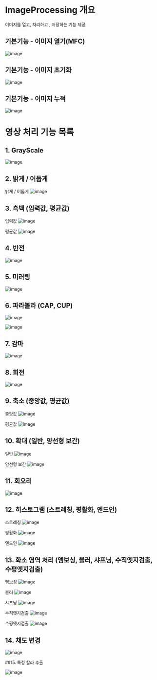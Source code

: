 # ImageProcessing 개요

이미지를 열고, 처리하고 , 저장하는 기능 제공





## 기본기능 - 이미지 열기(MFC)

![image](https://github.com/user-attachments/assets/c86827ce-41e4-4f98-afca-7bd1473ca562)


## 기본기능 - 이미지 초기화

![image](https://github.com/user-attachments/assets/7ceb99e0-37a5-4281-a78c-c32749725bd4)


## 기본기능 - 이미지 누적

![image](https://github.com/user-attachments/assets/140425e8-1381-4fc2-bd1d-0e7673c7aaa8)






# 영상 처리 기능 목록


## 1. GrayScale




   ![image](https://github.com/user-attachments/assets/a62d6740-0186-4ded-a316-8593cc6245d0)



## 2. 밝게 / 어둡게




   밝게 / 어둡게
   ![image](https://github.com/user-attachments/assets/5f202ab2-2654-4ae4-8fc7-bc0de075eb06)



## 3. 흑백 (입력값, 평균값)




   입력값
   ![image](https://github.com/user-attachments/assets/ebc81be3-a7a9-4885-ae23-3caacad0cea6)


   평균값
   ![image](https://github.com/user-attachments/assets/40f27b8e-8a98-4da2-b285-5e5e438c8fea)



## 4. 반전




   ![image](https://github.com/user-attachments/assets/d7b2e786-1b9e-48f7-9b11-f7d8c8e05ead)



## 5. 미러링




   ![image](https://github.com/user-attachments/assets/9322295c-b3db-4741-a981-b320cbd18eae)



## 6. 파라볼라 (CAP, CUP)




   ![image](https://github.com/user-attachments/assets/311351af-9297-4f42-b8d4-6c093716123c)
   
   ![image](https://github.com/user-attachments/assets/951f59ae-1dbb-48cc-800c-2e7b2ecec714)



## 7. 감마




   ![image](https://github.com/user-attachments/assets/d8b6e48c-64e7-4186-8eaa-defb4f36ba4c)



## 8. 회전




   ![image](https://github.com/user-attachments/assets/8f1d6efb-7c9c-4d7a-9971-39c25185f44b)



## 9. 축소 (중앙값, 평균값)




   중앙값
   ![image](https://github.com/user-attachments/assets/cf9b6e81-f5bd-4b47-bf93-829e10e71c50)




   평균값
   ![image](https://github.com/user-attachments/assets/2e4e42a3-8e9d-4dfc-8c5d-96a766bb7c8d)

   

## 10. 확대 (일반, 양선형 보간)




   일반
   ![image](https://github.com/user-attachments/assets/e85898eb-c6b5-47aa-a50e-544b34446994)




   양선형 보간
   ![image](https://github.com/user-attachments/assets/563ce34c-4654-45d3-91de-5f8915a01531)



## 11. 회오리




   ![image](https://github.com/user-attachments/assets/c657d15d-099f-4c54-b941-0febe85def24)



## 12. 히스토그램 (스트레칭, 평활화, 엔드인)




   스트레칭
   ![image](https://github.com/user-attachments/assets/717c51da-ec03-4050-825a-eaa1e8611b6e)




   평활화
   ![image](https://github.com/user-attachments/assets/1b604f40-6feb-4425-8be2-66ae11c130cc)




   엔드인
   ![image](https://github.com/user-attachments/assets/dec3c777-4760-4e46-8ae0-71a42d440ce9)



## 13. 화소 영역 처리 (엠보싱, 블러, 샤프닝, 수직엣지검출, 수평엣지검출)




   엠보싱
   ![image](https://github.com/user-attachments/assets/81c4f802-1dbb-41e4-8979-1501311c0ba3)




   블러
   ![image](https://github.com/user-attachments/assets/6cab595f-ca3a-4414-b954-7735b1f9fb66)




   샤프닝
   ![image](https://github.com/user-attachments/assets/f7df852d-ce29-43c7-bade-fc9d218730fc)




   수직엣지검출
   ![image](https://github.com/user-attachments/assets/aa307606-3e64-473a-bfaa-964cbea7d531)




   수평엣지검출
   ![image](https://github.com/user-attachments/assets/c6f6c605-644d-45d4-8a78-c09b9a94bcfc)



## 14. 채도 변경




   ![image](https://github.com/user-attachments/assets/cf9b9838-6a12-49e8-b66e-948a089135f9)



##15. 특정 칼라 추출




   ![image](https://github.com/user-attachments/assets/e041d275-ed42-4b86-a3ce-ddb4487df2fb)


